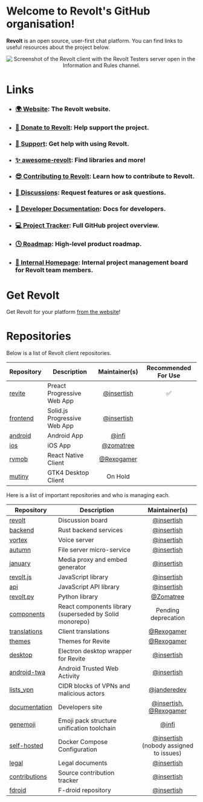 # Welcome to Revolt's GitHub organisation!
**Revolt** is an open source, user-first chat platform. You can find links to useful resources about the project below.

<p align="center">
  <img src="/screenshots/2022-03.png" alt="Screenshot of the Revolt client with the Revolt Testers server open in the Information and Rules channel." />
</p>

# Links

- ### [🌍 Website](https://revolt.chat): The Revolt website.
- ### [💖 Donate to Revolt](https://insrt.uk/donate): Help support the project.
- ### [📖 Support](https://support.revolt.chat): Get help with using Revolt.
- ### [✨ awesome-revolt](https://github.com/insertish/awesome-revolt): Find libraries and more!
- ### [😎 Contributing to Revolt](https://github.com/revoltchat/.github/blob/master/.github/CONTRIBUTING.md): Learn how to contribute to Revolt.
- ### [🦜 Discussions](https://github.com/orgs/revoltchat/discussions): Request features or ask questions.
- ### [🔧 Developer Documentation](https://developers.revolt.chat): Docs for developers.
- ### [💻 Project Tracker](https://github.com/orgs/revoltchat/projects/3/views/1): Full GitHub project overview.
- ### [🕓 Roadmap](https://trello.com/b/4e2O7tge/roadmap): High-level product roadmap.
- ### [🧰 Internal Homepage](https://trello.com/b/qEUXfFL5/internal-management): Internal project management board for Revolt team members.

# Get Revolt

Get Revolt for your platform [from the website](https://revolt.chat/download)!

# Repositories

Below is a list of Revolt client repositories.

|Repository|Description|Maintainer(s)|Recommended For Use|
|---|---|:-:|:-:|
|[revite](https://github.com/revoltchat/revite)|Preact Progressive Web App|[@insertish](https://github.com/insertish)|✅|
|[frontend](https://github.com/revoltchat/revoltchat-solid-client-monorepo)|Solid.js Progressive Web App|[@insertish](https://github.com/insertish)||
|[android](https://github.com/revoltchat/android)|Android App|[@infi](https://github.com/infi)||
|[ios](https://github.com/revoltchat/ios)|iOS App|[@zomatree](https://github.com/zomatree)||
|[rvmob](https://github.com/revoltchat/rvmob)|React Native Client|[@Rexogamer](https://github.com/rexogamer)||
|[mutiny](https://github.com/revoltchat/mutiny)|GTK4 Desktop Client|On Hold||

Here is a list of important repositories and who is managing each.

|Repository|Description|Maintainer(s)|
|---|---|:-:|
|[revolt](https://github.com/revoltchat/revolt)|Discussion board|[@insertish](https://github.com/insertish)|
|[backend](https://github.com/revoltchat/backend)|Rust backend services|[@insertish](https://github.com/insertish)|
|[vortex](https://github.com/revoltchat/vortex)|Voice server|[@insertish](https://github.com/insertish)|
|[autumn](https://github.com/revoltchat/autumn)|File server micro-service|[@insertish](https://github.com/insertish)|
|[january](https://github.com/revoltchat/january)|Media proxy and embed generator|[@insertish](https://github.com/insertish)|
|[revolt.js](https://github.com/revoltchat/revolt.js)|JavaScript library|[@insertish](https://github.com/insertish)|
|[api](https://github.com/revoltchat/api)|JavaScript API library|[@insertish](https://github.com/insertish)|
|[revolt.py](https://github.com/revoltchat/revolt.py)|Python library|[@Zomatree](https://github.com/Zomatree)|
|[components](https://github.com/revoltchat/components)|React components library (superseded by Solid monorepo)|Pending deprecation|
|[translations](https://github.com/revoltchat/translations)|Client translations|[@Rexogamer](https://github.com/Rexogamer)|
|[themes](https://github.com/revoltchat/themes)|Themes for Revite|[@Rexogamer](https://github.com/Rexogamer)|
|[desktop](https://github.com/revoltchat/desktop)|Electron desktop wrapper for Revite|[@insertish](https://github.com/insertish)|
|[android-twa](https://github.com/revoltchat/android-twa)|Android Trusted Web Activity|[@insertish](https://github.com/insertish)|
|[lists_vpn](https://github.com/revoltchat/lists_vpn)|CIDR blocks of VPNs and malicious actors|[@janderedev](https://github.com/janderedev)|
|[documentation](https://github.com/revoltchat/documentation)|Developers site|[@insertish](https://github.com/insertish), [@Rexogamer](https://github.com/Rexogamer)|
|[genemoji](https://github.com/revoltchat/genmoji)|Emoji pack structure unification toolchain|[@infi](https://github.com/infi)|
|[self-hosted](https://github.com/revoltchat/self-hosted)|Docker Compose Configuration|[@insertish](https://github.com/insertish)<br/>(nobody assigned to issues)|
|[legal](https://github.com/revoltchat/legal)|Legal documents|[@insertish](https://github.com/insertish)|
|[contributions](https://github.com/revoltchat/contributions)|Source contribution tracker|[@insertish](https://github.com/insertish)|
|[fdroid](https://github.com/revoltchat/fdroid)|F-droid repository|[@insertish](https://github.com/insertish)|

